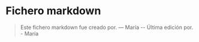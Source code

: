 # Fichero markdown
> Este fichero markdown fue creado por.  — María
--
> Última edición por. - María